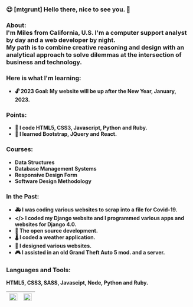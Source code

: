 ### 😉 [mtgrunt] Hello there, nice to see you. 👋


### About:<br /> <b>I'm Miles from California, U.S. I'm a computer support analyst by day and a web developer by night. <br />My path is to combine creative reasoning and design with an analytical approach to solve dilemmas at the intersection of business and technology.

### Here is what I'm learning:   
- 🔓 2023 Goal: My website will be up after the New Year, January, 2023.

### Points:
- 🚀 I code HTML5, CSS3, Javascript, Python and Ruby.
- 🗼 I learned Bootstrap, JQuery and React.

### Courses:
- Data Structures
- Database Management Systems
- Responsive Design Form
- Software Design Methodology
  
### In the Past:
- 🚑 I was coding various websites to scrap into a file for Covid-19.
- </> I coded my Django website and I programmed various apps and websites for Django 4.0.
- 📖 The open source development. 
- 🌡  I coded a weather application.
- 🔎 I designed various websites.
- 🎮 I assisted in an old Grand Theft Auto 5 mod. and a server.

### Languages and Tools:
HTML5, CSS3, SASS, Javascipt, Node, Python and Ruby.
&nbsp; &nbsp;
<table>
  <thead>
    <tr>
      <th>
        <img align="left" width="98%" src="https://github-readme-stats.vercel.app/api?username=mtgrunt&hide=stars,issues&show_icons=true&theme=algolia" />
      </th>  
      <th>
        <img align="left" width="98%" src="https://github-readme-stats.vercel.app/api/top-langs/?username=mtgrunt&layout=compact" />
      </th>  
    </tr>
  </thead>
</table>
<br/>
